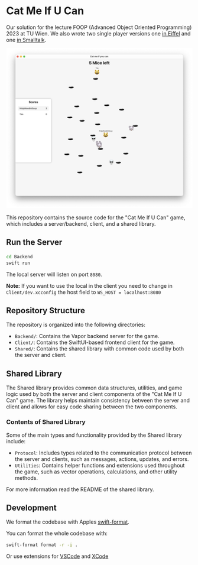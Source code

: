 # Cat Me If U Can

Our solution for the lecture FOOP (Advanced Object Oriented Programming) 2023 at TU Wien.
We also wrote two single player versions one [in Eiffel](https://github.com/paulpinter/cat_me_if_u_can) 
and one [in Smalltalk](https://github.com/Jozott00/CatMe_SmallTalk).

![Screenshot](screenshot.png)

This repository contains the source code for the "Cat Me If U Can" game, which includes a server/backend, client, and a shared library.

## Run the Server

```bash
cd Backend
swift run
```
The local server will listen on port `8080`.

**Note:** If you want to use the local in the client you need to change in
`Client/dev.xcconfig` the host field to `WS_HOST = localhost:8080`

## Repository Structure

The repository is organized into the following directories:

- `Backend/`: Contains the Vapor backend server for the game.
- `Client/`: Contains the SwiftUI-based frontend client for the game.
- `Shared/`: Contains the shared library with common code used by both the server and client.

## Shared Library

The Shared library provides common data structures, utilities, and game logic used by both the server and client components of the "Cat Me If U Can" game. The library helps maintain consistency between the server and client and allows for easy code sharing between the two components.

### Contents of Shared Library

Some of the main types and functionality provided by the Shared library include:

- `Protocol`: Includes types related to the communication protocol between the server and clients, such as messages, actions, updates, and errors.
- `Utilities`: Contains helper functions and extensions used throughout the game, such as vector operations, calculations, and other utility methods.

For more information read the README of the shared library.

## Development
We format the codebase with Apples [swift-format](https://github.com/apple/swift-format).

You can format the whole codebase with:
```bash
swift-format format -r -i .
```

Or use extensions for [VSCode](https://marketplace.visualstudio.com/items?itemName=vknabel.vscode-apple-swift-format)
and [XCode](https://github.com/ruiaureliano/X-SwiftFormat)